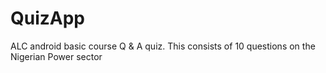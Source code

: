 # QuizApp
ALC android basic course Q &amp; A quiz.
This consists of 10 questions on the Nigerian Power sector
